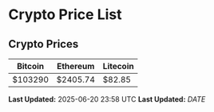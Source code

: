 # Crypto Price List

## Crypto Prices
| Bitcoin | Ethereum | Litecoin |
| ------- | -------- | -------- |
| $103290 | $2405.74 | $82.85 |
**Last Updated:** 2025-06-20 23:58 UTC
**Last Updated:** $DATE$

